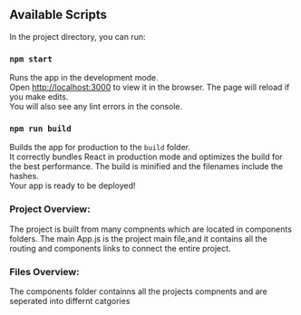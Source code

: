 
## Available Scripts
In the project directory, you can run:
### `npm start`
Runs the app in the development mode.\
Open [http://localhost:3000](http://localhost:3000) to view it in the browser.
The page will reload if you make edits.\
You will also see any lint errors in the console.
### `npm run build`
Builds the app for production to the `build` folder.\
It correctly bundles React in production mode and optimizes the build for the best performance.
The build is minified and the filenames include the hashes.\
Your app is ready to be deployed!
### Project Overview:
The project is built from many compnents which are located in components folders.
The main App.js is the project main file,and it contains all the routing and components links to connect the entire project.
### Files Overview:
The components folder containns all the projects compnents and are seperated into differnt catgories 

